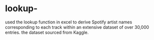 # lookup-
used the lookup function in excel to derive Spotify artist names corresponding to each track within an extensive dataset of over 30,000 entries. the dataset sourced from Kaggle.

